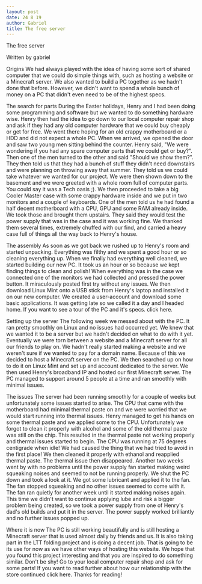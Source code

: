 ```yaml
---
layout: post
date: 24 8 19
author: Gabriel
title: The free server
---
```


The free server

Written by gabriel

Origins
We had always played with the idea of having 
some sort of shared computer that we could do 
simple things with, such as hosting a website 
or a Minecraft server. We also wanted to build 
a PC together as we hadn't done that before. 
However, we didn't want to spend a whole bunch 
of money on a PC that didn't even need to be of 
the highest specs. 

The search for parts
During the Easter holidays, Henry and I had 
been doing some programming and software but we 
wanted to do something hardware wise. Henry 
then had the idea to go down to our local 
computer repair shop and ask if they had any 
old computer hardware that we could buy cheaply or 
get for free. We went there hoping for an old 
crappy motherboard or a HDD and did not expect 
a whole PC. When we arrived, we opened the 
door and saw two young men sitting behind the 
counter. Henry said, "We were wondering if 
you had any spare computer parts that we could 
get or buy?". Then one of the men turned to 
the other and said "Should we show them?". 
They then told us that they had a bunch of 
stuff they didn't need downstairs and were 
planning on throwing away that summer. 
They told us we could take whatever we wanted 
for our project. We were then shown down to 
the basement and we were greeted with a whole 
room full of computer parts. You could say it 
was a Tech oasis ;). We then proceeded to take 
a big Cooler Master case with some crappy 
hardware inside and we put in two monitors and a 
couple of keyboards. One of the men told us he 
had found a half decent motherboard with a CPU, 
GPU and some RAM already inside. We took those 
and brought them upstairs. They said they 
would test the power supply that was in the 
case and it was working fine. We thanked them 
several times, extremely chuffed with our 
find, and carried a heavy case full of things 
all the way back to Henry's house.

The assembly
As soon as we got back we rushed up to Henry's room and started unpacking. Everything was filthy and we spent a good hour or so cleaning everything up. When we finally had everything well cleaned, we started building our new PC. It took us an hour or so because we kept finding things to clean and polish! When everything was in the case we connected one of the monitors we had collected and pressed the power button. It miraculously posted first try without any issues. We then download Linux Mint onto a USB stick from Henry's laptop and installed it on our new computer. We created a user-account and download some basic applications. It was getting late so we called it a day and I headed home. If you want to see a tour of the PC and it's specs. click here.

Setting up the server
The following week we messed about with the PC. It ran pretty smoothly on Linux and no issues had occurred yet. We knew that we wanted it to be a server but we hadn't decided on what to do with it yet. Eventually we were torn between a website and a Minecraft server for all our friends to play on. We hadn't really started making a website and we weren't sure if we wanted to pay for a domain name. Because of this we decided to host a Minecraft server on the PC. We then searched up on how to do it on Linux Mint and set up and account dedicated to the server. We then used Henry's broadband IP and hosted our first Minecraft server. The PC managed to support around 5 people at a time and ran smoothly with minimal issues.

The issues
The server had been running smoothly for a couple of weeks but unfortunately some issues started to arise. The CPU that came with the motherboard had minimal thermal paste on and we were worried that we would start running into thermal issues. Henry managed to get his hands on some thermal paste and we applied some to the CPU. Unfortunately we forgot to clean it properly with alcohol and some of the old thermal paste was still on the chip. This resulted in the thermal paste not working properly and thermal issues started to begin. The CPU was running at 75 degrees centigrade when idle!  We had caused the thing that we had tried to avoid in the first place! We then cleaned it properly with ethanol and reapplied thermal paste. The thermal issue then disappeared. Another two weeks went by with no problems until the power supply fan started making weird squeaking noises and seemed to not be running properly. We shut the PC down and took a look at it. We got some lubricant and applied it to the fan. The fan stopped squeaking and no other issues seemed to come with it. The fan ran quietly for another week until it started making noises again. This time we didn't want to continue applying lube and risk a bigger problem being created, so we took a power supply from one of Henry's dad's old builds and put it in the server. The power supply worked brilliantly and no further issues popped up.

Where it is now
The PC is still working beautifully and is still hosting a Minecraft server that is used almost daily by friends and us. It is also taking part in the LTT folding project and is doing a decent job. That is going to be its use for now as we have other ways of hosting this website. We hope that you found this project interesting and that you are inspired to do something similar. Don't be shy! Go to your local computer repair shop and ask for some parts! If you want to read further about how our relationship with the store continued click here. Thanks for reading!
